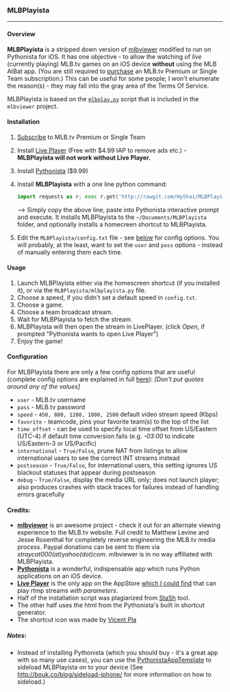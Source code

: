 ### MLBPlayista
---
#### Overview

**MLBPlayista** is a stripped down version of [mlbviewer](https://sourceforge.net/projects/mlbviewer/) modified to run on Pythonista for iOS. It has one objective - to allow the watching of _live_ (currently playing) MLB.tv games on an iOS device **without** using the MLB AtBat app. (You are still required to [purchase](http://mlb.mlb.com/mlb/subscriptions/) an MLB.tv Premium or Single Team subscription.) This can be useful for some people; I won't enumerate the reason(s) - they may fall into the gray area of the Terms Of Service. 

MLBPlayista is based on the [`mlbplay.py`](https://sourceforge.net/p/mlbviewer/code/HEAD/tree/trunk/mlbplay.py) script that is included in the `mlbviewer` project.

#### Installation

1. [Subscribe](http://mlb.mlb.com/mlb/subscriptions/) to MLB.tv Premium or Single Team
1. Install [Live Player](https://itunes.apple.com/us/app/live-player-professional-streaming/id1099439153?mt=8&uo=4&at=11l6hc) (Free with $4.99 IAP to remove ads etc.) - **MLBPlayista will not work without Live Player.**
1. Install [Pythonista](https://itunes.apple.com/us/app/pythonista/id528579881?mt=8&uo=4&at=11l6hc) ($9.99)
1. Install **MLBPlayista** with a one line python command:

    ```Python
    import requests as r; exec r.get('http://rawgit.com/HyShai/MLBPlayista/master/get_mlbplayista.py').text
    ``` 
    --> Simply copy the above line, paste into Pythonista interactive prompt and execute. It installs MLBPlayista to the `~/Documents/MLBPlayista` folder, and optionally installs a homecreen shortcut to MLBPlayista.
1. Edit the `MLBPlayista/config.txt` file - see [below](#configuration) for config options. You will probably, at the least, want to set the `user` and `pass` options - instead of manually entering them each time.

#### Usage

1. Launch MLBPlayista either via the homescreen shortcut (if you installed it), or via the `MLBPlayista/mlbplayista.py` file.
1. Choose a speed, if you didn't set a default speed in `config.txt`.
1. Choose a game.
1. Choose a team broadcast stream.
1. Wait for MLBPlayista to fetch the stream.
1. MLBPlayista will then open the stream in LivePlayer. (click *Open*, if prompted "Pythonista wants to open Live Player")
1. Enjoy the game!

#### Configuration

For MLBPlayista there are only a few config options that are useful (complete config options are explained in full [here](https://sourceforge.net/p/mlbviewer/wiki/Configuration%20File%20Options/)): _[Don't put quotes around any of the values]_
  - `user` - MLB.tv username
  - `pass` - MLB.tv password
  - `speed` - `450, 800, 1200, 1800, 2500` default video stream speed (Kbps)
  - `favorite` - teamcode, pins your favorite team(s) to the top of the list
  - `time_offset` - can be used to specify local time offset from US/Eastern (UTC-4) if default time conversion fails (e.g. _-03:00_ to indicate US/Eastern-3 or US/Pacific)
  - `international` - `True/False`, prune NAT from listings to allow international users to see the correct INT streams instead
  - `postseason` - `True/False`, for international users, this setting ignores US blackout statuses that appear during postseason
  - `debug` - `True/False`, display the media URL only; does not launch player; also produces crashes with stack traces for failures instead of handling errors gracefully
  

#### Credits:
-   [**mlbviewer**](https://sourceforge.net/projects/mlbviewer/) is an awesome project - check it out for an alternate viewing experience to the MLB.tv website. Full credit to Matthew Levine and Jesse Rosenthal for completely reverse engineering the MLB.tv media process. Paypal donations can be sent to them via _straycat000(at)yahoo(dot)com_. mlbviewer is in no way affiliated with MLBPlayista. 
- [**Pythonista**](https://itunes.apple.com/us/app/pythonista/id528579881?mt=8&uo=4&at=11l6hc) is a wonderful, indispensable app which runs Python applications on an iOS device.
- [**Live Player**](https://itunes.apple.com/us/app/live-player-professional-streaming/id1099439153?mt=8&uo=4&at=11l6hc) is the only app on the AppStore [which I could find](https://forum.videolan.org/viewtopic.php?t=126825) that can play rtmp streams _with parameters_.
- Half of the installation script was plagiarized from [StaSh](https://github.com/ywangd/stash) tool.
- The other half uses the html from the Pythonista's built in shortcut generator.
- The shortcut icon was made by [Vicent Pla](https://www.iconfinder.com/icons/204717/mlb_icon)

 
##### Notes:
  - Instead of installing Pythonista (which you should buy - it's a great app with so many use cases), you can use the [PythonistaAppTemplate](https://github.com/omz/PythonistaAppTemplate) to sideload MLBPlayista on to your device (See http://bouk.co/blog/sideload-iphone/ for more information on how to sideload.)
